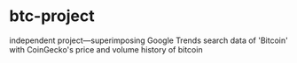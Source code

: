 # btc-project
independent project—superimposing Google Trends search data of 'Bitcoin' with CoinGecko's price and volume history of bitcoin
